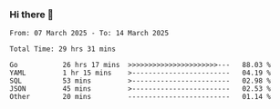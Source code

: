 ### Hi there 👋

<!--
**zhumeme/zhumeme** is a ✨ _special_ ✨ repository because its `README.md` (this file) appears on your GitHub profile.

Here are some ideas to get you started:

- 🔭 I’m currently working on ...
- 🌱 I’m currently learning ...
- 👯 I’m looking to collaborate on ...
- 🤔 I’m looking for help with ...
- 💬 Ask me about ...
- 📫 How to reach me: ...
- 😄 Pronouns: ...
- ⚡ Fun fact: ...
-->

<!--START_SECTION:waka-->

```all_time
From: 07 March 2025 - To: 14 March 2025

Total Time: 29 hrs 31 mins

Go           26 hrs 17 mins  >>>>>>>>>>>>>>>>>>>>>>---   88.03 %
YAML         1 hr 15 mins    >------------------------   04.19 %
SQL          53 mins         >------------------------   02.98 %
JSON         45 mins         >------------------------   02.53 %
Other        20 mins         -------------------------   01.14 %
```

<!--END_SECTION:waka-->
